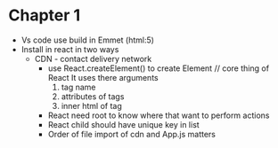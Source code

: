 # Chapter 1
- Vs code use build in Emmet (html:5)
- Install in react in two ways 
    - CDN - contact delivery network
        - use React.createElement() to create Element // core thing of React
            It uses there arguments 
            1. tag name
            2. attributes of tags
            3. inner html of tag
        - React need root to know where that want to perform actions
        - React child should have unique key in list
        - Order of file import of cdn and App.js matters